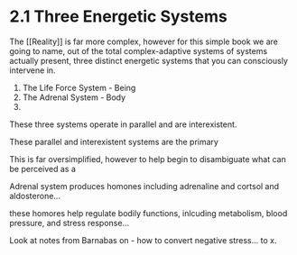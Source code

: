 # 2.1 Three Energetic Systems  

The [[Reality]] is far more complex, however for this simple book we are going to name, out of the total complex-adaptive systems of systems actually present, three distinct energetic systems that you can consciously intervene in. 

1. The Life Force System - Being  
2. The Adrenal System - Body  
3. 

These three systems operate in parallel and are interexistent. 






These parallel and interexistent systems are the primary 


This is far oversimplified, however to help begin to disambiguate what can be perceived as a 


Adrenal system produces homones including adrenaline and cortsol and aldosterone... 

these homores help regulate bodily functions, inlcuding metabolism, blood pressure, and stress response... 

Look at notes from Barnabas on - how to convert negative stress... to x. 